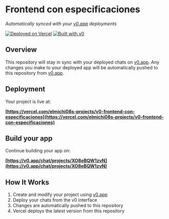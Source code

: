 # Frontend con especificaciones

*Automatically synced with your [v0.app](https://v0.app) deployments*

[![Deployed on Vercel](https://img.shields.io/badge/Deployed%20on-Vercel-black?style=for-the-badge&logo=vercel)](https://vercel.com/elmichi08s-projects/v0-frontend-con-especificaciones)
[![Built with v0](https://img.shields.io/badge/Built%20with-v0.app-black?style=for-the-badge)](https://v0.app/chat/projects/XO8eBQW1zvN)

## Overview

This repository will stay in sync with your deployed chats on [v0.app](https://v0.app).
Any changes you make to your deployed app will be automatically pushed to this repository from [v0.app](https://v0.app).

## Deployment

Your project is live at:

**[https://vercel.com/elmichi08s-projects/v0-frontend-con-especificaciones](https://vercel.com/elmichi08s-projects/v0-frontend-con-especificaciones)**

## Build your app

Continue building your app on:

**[https://v0.app/chat/projects/XO8eBQW1zvN](https://v0.app/chat/projects/XO8eBQW1zvN)**

## How It Works

1. Create and modify your project using [v0.app](https://v0.app)
2. Deploy your chats from the v0 interface
3. Changes are automatically pushed to this repository
4. Vercel deploys the latest version from this repository
